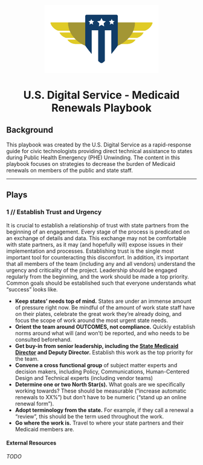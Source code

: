 <div align="center">
  <img
    width="300px"
    src="./images/usds-logo.svg">
  </img>

  # U.S. Digital Service - Medicaid Renewals Playbook
</div>

## Background

This playbook was created by the U.S. Digital Service as a rapid-response guide for civic technologists providing direct technical assistance to states during Public Health Emergency (PHE) Unwinding. The content in this playbook focuses on strategies to decrease the burden of Medicaid renewals on members of the public and state staff.

---

## Plays

### 1 // Establish Trust and Urgency

It is crucial to establish a relationship of trust with state partners from the beginning of an engagement. Every stage of the process is predicated on an exchange of details and data. This exchange may not be comfortable with state partners, as it may (and hopefully will) expose issues in their implementation and processes. Establishing trust is the single most important tool for counteracting this discomfort.
In addition, it’s important that all members of the team (including any and all vendors) understand the urgency and criticality of the project. Leadership should be engaged regularly from the beginning, and the work should be made a top priority. Common goals should be established such that everyone understands what “success” looks like.

* **Keep states’ needs top of mind.** States are under an immense amount of pressure right now. Be mindful of the amount of work state staff have on their plates, celebrate the great work they’re already doing, and focus the scope of work around the most urgent state needs.
* **Orient the team around OUTCOMES, not compliance.** Quickly establish norms around what will (and won’t) be reported, and who needs to be consulted beforehand.
* **Get buy-in from senior leadership, including the [State Medicaid Director](https://medicaiddirectors.org/wp-content/uploads/2023/06/Public_DirectorsList_June2023-1.pdf) and Deputy Director.** Establish this work as the top priority for the team.
* **Convene a cross functional group** of subject matter experts and decision makers, including Policy, Communications, Human-Centered Design and Technical experts (including vendor teams)
* **Determine one or two North Star(s).** What goals are we specifically working towards? These should be measurable (“increase automatic renewals to XX%”) but don’t have to be numeric (“stand up an online renewal form”).
* **Adopt terminology from the state.** For example, if they call a renewal a “review”, this should be the term used throughout the work. 
* **Go where the work is.** Travel to where your state partners and their Medicaid members are.

#### External Resources

_TODO_
